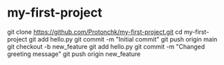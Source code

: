 # my-first-project
git clone https://github.com/Protonchk/my-first-project.git
cd my-first-project
git add hello.py
git commit -m "Initial commit"
git push origin main
git checkout -b new_feature
git add hello.py
git commit -m "Changed greeting message"
git push origin new_feature
